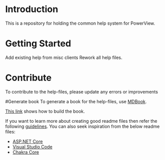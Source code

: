 # Introduction 
This is a repository for holding the common help system for PowerView. 


# Getting Started
Add existing help from misc clients
Rework all help files.

# Contribute
To contribute to the help-files, please update any errors or improvements

#Generate book
To generate a book for the help-files, use [MDBook](https://rust-lang.github.io/mdBook/). 

[This link](https://rust-lang.github.io/mdBook/cli/build.html) shows how to build the book.

If you want to learn more about creating good readme files then refer the following [guidelines](https://docs.microsoft.com/en-us/azure/devops/repos/git/create-a-readme?view=azure-devops). You can also seek inspiration from the below readme files:
- [ASP.NET Core](https://github.com/aspnet/Home)
- [Visual Studio Code](https://github.com/Microsoft/vscode)
- [Chakra Core](https://github.com/Microsoft/ChakraCore)
